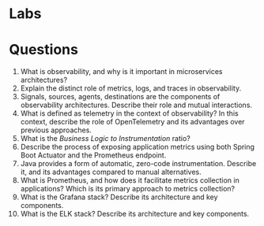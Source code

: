 # Labs

# Questions
1. What is observability, and why is it important in microservices architectures?
2. Explain the distinct role of metrics, logs, and traces in observability.
3. Signals, sources, agents, destinations are the components of observability architectures. Describe their role and mutual interactions.
4. What is defined as telemetry in the context of observability? In this context, describe the role of OpenTelemetry and its advantages over previous approaches.
5. What is the *Business Logic to Instrumentation* ratio?
6. Describe the process of exposing application metrics using both Spring Boot Actuator and the Prometheus endpoint.
7. Java provides a form of automatic, zero-code instrumentation. Describe it, and its advantages compared to manual alternatives.
8. What is Prometheus, and how does it facilitate metrics collection in applications? Which is its primary approach to metrics collection? 
9. What is the Grafana stack? Describe its architecture and key components.
10. What is the ELK stack? Describe its architecture and key components.

